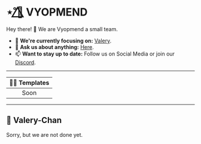 # ⋆˚🌺⃤ VYOPMEND
Hey there! 👋
We are Vyopmend a small team.
- 🎯 **We're currently focusing on:** [Valery](#-valery-chan).
- 💬 **Ask us about anything:** [Here](https://discord.gg/XjTgpFWgjS).
- 📫 **Want to stay up to date:** Follow us on Social Media or join our [Discord](https://discord.gg/XjTgpFWgjS).

---

| 🧑‍🏫 Templates  |
|     :----:    |
| Soon          |

---

## 🌺 Valery-Chan
Sorry, but we are not done yet.
